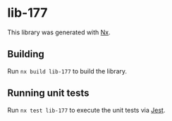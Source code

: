 # lib-177

This library was generated with [Nx](https://nx.dev).

## Building

Run `nx build lib-177` to build the library.

## Running unit tests

Run `nx test lib-177` to execute the unit tests via [Jest](https://jestjs.io).
